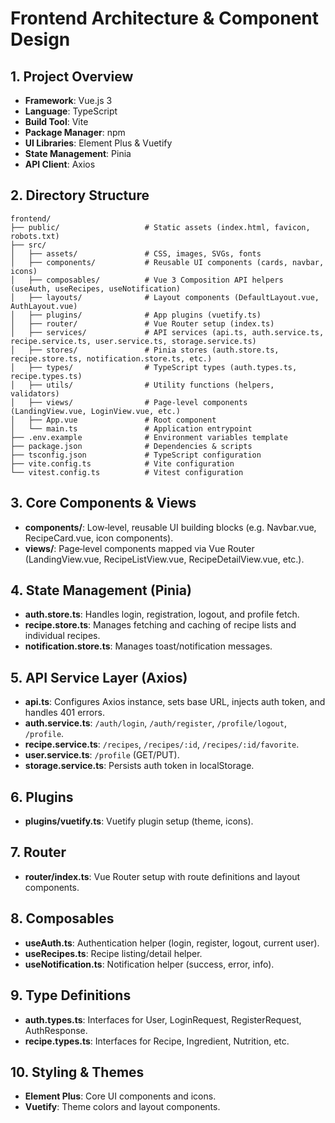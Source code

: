 # Frontend Architecture & Component Design

## 1. Project Overview

- **Framework**: Vue.js 3
- **Language**: TypeScript
- **Build Tool**: Vite
- **Package Manager**: npm
- **UI Libraries**: Element Plus & Vuetify
- **State Management**: Pinia
- **API Client**: Axios

## 2. Directory Structure

```
frontend/
├── public/                   # Static assets (index.html, favicon, robots.txt)
├── src/
│   ├── assets/               # CSS, images, SVGs, fonts
│   ├── components/           # Reusable UI components (cards, navbar, icons)
│   ├── composables/          # Vue 3 Composition API helpers (useAuth, useRecipes, useNotification)
│   ├── layouts/              # Layout components (DefaultLayout.vue, AuthLayout.vue)
│   ├── plugins/              # App plugins (vuetify.ts)
│   ├── router/               # Vue Router setup (index.ts)
│   ├── services/             # API services (api.ts, auth.service.ts, recipe.service.ts, user.service.ts, storage.service.ts)
│   ├── stores/               # Pinia stores (auth.store.ts, recipe.store.ts, notification.store.ts, etc.)
│   ├── types/                # TypeScript types (auth.types.ts, recipe.types.ts)
│   ├── utils/                # Utility functions (helpers, validators)
│   ├── views/                # Page-level components (LandingView.vue, LoginView.vue, etc.)
│   ├── App.vue               # Root component
│   └── main.ts               # Application entrypoint
├── .env.example              # Environment variables template
├── package.json              # Dependencies & scripts
├── tsconfig.json             # TypeScript configuration
├── vite.config.ts            # Vite configuration
└── vitest.config.ts          # Vitest configuration
```

## 3. Core Components & Views

- **components/**: Low‑level, reusable UI building blocks (e.g. Navbar.vue, RecipeCard.vue, icon components).
- **views/**: Page‑level components mapped via Vue Router (LandingView.vue, RecipeListView.vue, RecipeDetailView.vue, etc.).

## 4. State Management (Pinia)

- **auth.store.ts**: Handles login, registration, logout, and profile fetch.
- **recipe.store.ts**: Manages fetching and caching of recipe lists and individual recipes.
- **notification.store.ts**: Manages toast/notification messages.

## 5. API Service Layer (Axios)

- **api.ts**: Configures Axios instance, sets base URL, injects auth token, and handles 401 errors.
- **auth.service.ts**: `/auth/login`, `/auth/register`, `/profile/logout`, `/profile`.
- **recipe.service.ts**: `/recipes`, `/recipes/:id`, `/recipes/:id/favorite`.
- **user.service.ts**: `/profile` (GET/PUT).
- **storage.service.ts**: Persists auth token in localStorage.

## 6. Plugins

- **plugins/vuetify.ts**: Vuetify plugin setup (theme, icons).

## 7. Router

- **router/index.ts**: Vue Router setup with route definitions and layout components.

## 8. Composables

- **useAuth.ts**: Authentication helper (login, register, logout, current user).
- **useRecipes.ts**: Recipe listing/detail helper.
- **useNotification.ts**: Notification helper (success, error, info).

## 9. Type Definitions

- **auth.types.ts**: Interfaces for User, LoginRequest, RegisterRequest, AuthResponse.
- **recipe.types.ts**: Interfaces for Recipe, Ingredient, Nutrition, etc.

## 10. Styling & Themes

- **Element Plus**: Core UI components and icons.
- **Vuetify**: Theme colors and layout components.